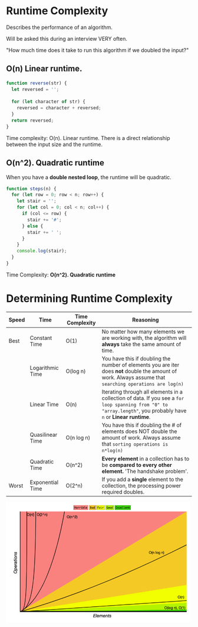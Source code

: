 # Runtime Complexity

Describes the performance of an algorithm.

Will be asked this during an interview VERY often. 

"How much time does it take to run this algorithm if we doubled the input?"

## O(n) Linear runtime.

```js
function reverse(str) {
  let reversed = '';

  for (let character of str) {
    reversed = character + reversed;
  }
  return reversed;
}
```

Time complexity: O(n). Linear runtime. There is a direct relationship between the input size and the runtime. 

## O(n^2). Quadratic runtime

When you have a **double nested loop**, the runtime will be quadratic.
```js
function steps(n) {
  for (let row = 0; row < n; row++) {
    let stair = '';
    for (let col = 0; col < n; col++) {
      if (col <= row) {
        stair += '#';
      } else {
        stair += ' ';
      }
    }
    console.log(stair);
  }
}
```

Time Complexity: **O(n^2). Quadratic runtime**

# Determining Runtime Complexity

| Speed | Time             | Time Complexity | Reasoning                                                                                                                                                       |
| ----- | ---------------- | --------------- | --------------------------------------------------------------------------------------------------------------------------------------------------------------- |
| Best  | Constant Time    | O(1)            | No matter how many elements we are working with, the algorithm will **always** take the same amount of time.                                                    |
|       | Logarithmic Time | O(log n)        | You have this if doubling the number of elements you are iter does **not** double the amount of work. Always assume that `searching operations are log(n)`      |
|       | Linear Time      | O(n)            | Iterating through all elements in a collection of data. If you see a `for loop spanning from "0" to "array.length"`, you probably have `n` or **Linear runtime**. |
|       | Quasilinear Time | O(n log n)      | You have this if doubling the # of elements does NOT double the amount of work. Always assume that `sorting operations is n*log(n)`                             |
|       | Quadratic Time   | O(n^2)          | **Every element** in a collection has to be **compared to every other element.** 'The handshake problem'.                                                         |
| Worst | Exponential Time | O(2^n)          | If you add a **single** element to the collection, the processing power required doubles.                                                                       |


<img src="runtime.png" alt="drawing" style="width:500px;"/>